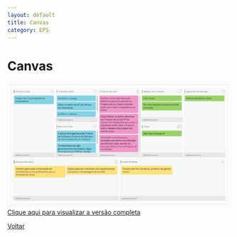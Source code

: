 ```yaml
---
layout: default
title: Canvas
category: EPS
---
```


# Canvas

![Canvas](images/Canvas.png)  
[Clique aqui para visualizar a versão completa](http://canvas.sebraecanvas.com/8f42f92a927f4699a4d0f49bfe5e6062/278970/)  

[Voltar](./../)

